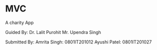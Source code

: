 # MVC
A charity App

Guided By:
Dr. Lalit Purohit
Mr. Upendra Singh

Submitted By:
Amrita Singh: 0801IT201012
Ayushi Patel: 0801IT201027
